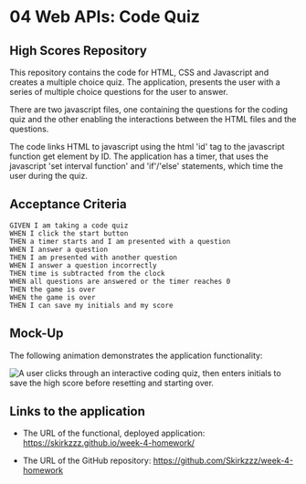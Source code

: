 # 04 Web APIs: Code Quiz

## High Scores Repository

This repository contains the code for HTML, CSS and Javascript and creates a multiple choice quiz. The application, presents the user with a series of multiple choice questions for the user to answer.

There are two javascript files, one containing the questions for the coding quiz and the other enabling the interactions between the HTML files and the questions.

The code links HTML to javascript using the html 'id' tag to the javascript function get element by ID. The application has a timer, that uses the javascript 'set interval function' and 'if'/'else' statements, which time the user during the quiz.

## Acceptance Criteria

```
GIVEN I am taking a code quiz
WHEN I click the start button
THEN a timer starts and I am presented with a question
WHEN I answer a question
THEN I am presented with another question
WHEN I answer a question incorrectly
THEN time is subtracted from the clock
WHEN all questions are answered or the timer reaches 0
THEN the game is over
WHEN the game is over
THEN I can save my initials and my score
```

## Mock-Up

The following animation demonstrates the application functionality:

![A user clicks through an interactive coding quiz, then enters initials to save the high score before resetting and starting over.](./Assets/04-web-apis-homework-demo.gif)

## Links to the application

- The URL of the functional, deployed application: https://skirkzzz.github.io/week-4-homework/

- The URL of the GitHub repository: https://github.com/Skirkzzz/week-4-homework
